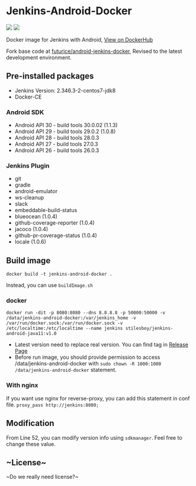 # Jenkins-Android-Docker
[![](https://images.microbadger.com/badges/image/windsekirun/jenkins-android-docker.svg)](https://microbadger.com/images/windsekirun/jenkins-android-docker "Get your own image badge on microbadger.com") [![](https://images.microbadger.com/badges/version/windsekirun/jenkins-android-docker.svg)](https://microbadger.com/images/windsekirun/jenkins-android-docker "Get your own version badge on microbadger.com") 

Docker image for Jenkins with Android, [View on DockerHub](https://hub.docker.com/r/windsekirun/jenkins-android-docker)

Fork base code at [futurice/android-jenkins-docker](https://github.com/futurice/android-jenkins-docker), Revised to the latest development environment.

## Pre-installed packages
 * Jenkins Version: 2.346.3-2-centos7-jdk8
 * Docker-CE 

### Android SDK
 * Android API 30 - build tools 30.0.02 (1.1.3)
 * Android API 29 - build tools 29.0.2 (1.0.8)
 * Android API 28 - build tools 28.0.3
 * Android API 27 - build tools 27.0.3
 * Android API 26 - build tools 26.0.3
 
### Jenkins Plugin
 * git
 * gradle
 * android-emulator
 * ws-cleanup
 * slack
 * embeddable-build-status
 * blueocean (1.0.4)
 * github-coverage-reporter (1.0.4)
 * jacoco (1.0.4)
 * github-pr-coverage-status (1.0.4)
 * locale (1.0.6)
  
## Build image
```docker build -t jenkins-android-docker .```

Instead, you can use `buildImage.sh`

### docker
```docker run -dit -p 8080:8080 --dns 8.8.8.8 -p 50000:50000 -v /data/jenkins-android-docker:/var/jenkins_home -v /var/run/docker.sock:/var/run/docker.sock -v /etc/localtime:/etc/localtime --name jenkins stilesboy/jenkins-android-java11:v1.0```

  - Latest version need to replace real version. You can find tag in [Release Page](https://github.com/stilesTech/Jenkins-Android-Docker/releases)
 - Before run image, you should provide permission to access /data/jenkins-android-docker with ```sudo chown -R 1000:1000 /data/jenkins-android-docker```   statement.


### With nginx
If you want use nginx for reverse-proxy, you can add this statement in conf file.
```proxy_pass http://jenkins:8080;```

## Modification
 From Line 52, you can modify version info using `sdkmanager`. Feel free to change these value.
 
## ~License~
 ~Do we really need license?~
